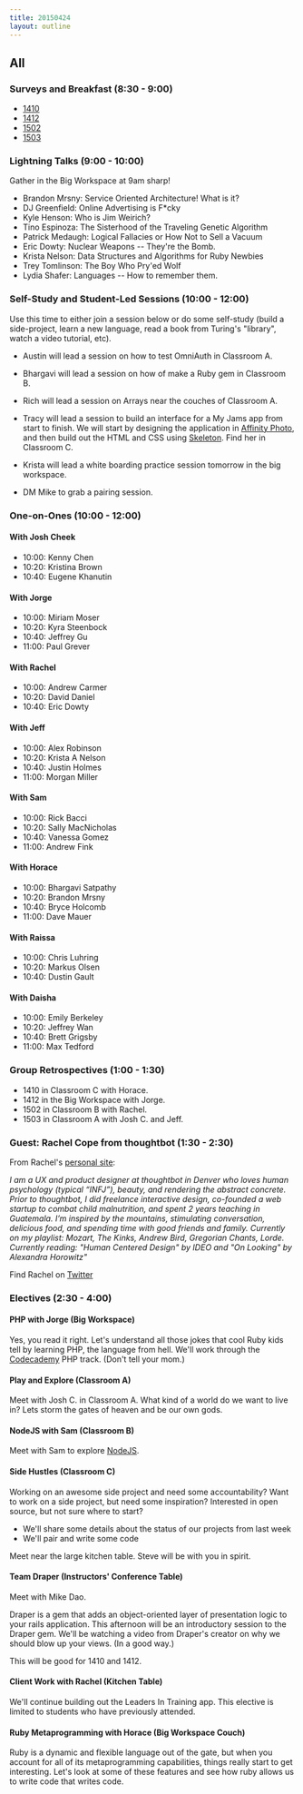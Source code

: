 ```yaml
---
title: 20150424
layout: outline
---
```


## All

### Surveys and Breakfast (8:30 - 9:00)

* [1410](https://docs.google.com/a/casimircreative.com/forms/d/1YSeu9ucvRz_2VDNJfUPOO19IJqUr1Zzd_cIlL7Ip6ic/viewform)
* [1412](https://docs.google.com/a/casimircreative.com/forms/d/124zMYKhHVyN9r6t3WYN0iwMk4y4vYuoYxugIMb3jJCo/viewform)
* [1502](https://docs.google.com/a/casimircreative.com/forms/d/1nAcGut11_7dr9wLt4vH2_uWKXmhR8WEprl-gjrhwhD4/viewform)
* [1503](https://docs.google.com/a/casimircreative.com/forms/d/19tCNqWEXyfI-zwX9slC593D43OYQfFA2dhT0KeWFyuM/viewform)

### Lightning Talks (9:00 - 10:00)

Gather in the Big Workspace at 9am sharp!

* Brandon Mrsny: Service Oriented Architecture! What is it?
* DJ Greenfield: Online Advertising is F*cky
* Kyle Henson: Who is Jim Weirich?
* Tino Espinoza: The Sisterhood of the Traveling Genetic Algorithm
* Patrick Medaugh: Logical Fallacies or How Not to Sell a Vacuum
* Eric Dowty: Nuclear Weapons -- They're the Bomb.
* Krista Nelson: Data Structures and Algorithms for Ruby Newbies
* Trey Tomlinson: The Boy Who Pry'ed Wolf
* Lydia Shafer: Languages -- How to remember them.

### Self-Study and Student-Led Sessions (10:00 - 12:00)

Use this time to either join a session below or do some self-study (build a side-project, learn a new language, read a book from Turing's "library", watch a video tutorial, etc).

* Austin will lead a session on how to test OmniAuth in Classroom A.
* Bhargavi will lead a session on how of make a Ruby gem in Classroom B.
* Rich will lead a session on Arrays near the couches of Classroom A.
* Tracy will lead a session to build an interface for a My Jams app from start to finish. We will start by designing the application in [Affinity Photo](https://affinity.serif.com/en-us/beta-download/), and then build out the HTML and CSS using [Skeleton](http://getskeleton.com/). Find her in Classroom C.
* Krista will lead a white boarding practice session tomorrow in the big workspace.

* DM Mike to grab a pairing session.

### One-on-Ones (10:00 - 12:00)

#### With Josh Cheek

* 10:00: Kenny Chen
* 10:20: Kristina Brown
* 10:40: Eugene Khanutin

#### With Jorge

* 10:00: Miriam Moser
* 10:20: Kyra Steenbock
* 10:40: Jeffrey Gu
* 11:00: Paul Grever

#### With Rachel

* 10:00: Andrew Carmer
* 10:20: David Daniel
* 10:40: Eric Dowty

#### With Jeff

* 10:00: Alex Robinson
* 10:20: Krista A Nelson
* 10:40: Justin Holmes
* 11:00: Morgan Miller

#### With Sam

* 10:00: Rick Bacci
* 10:20: Sally MacNicholas
* 10:40: Vanessa Gomez
* 11:00: Andrew Fink

#### With Horace

* 10:00: Bhargavi Satpathy
* 10:20: Brandon Mrsny
* 10:40: Bryce Holcomb
* 11:00: Dave Mauer

#### With Raissa

* 10:00: Chris Luhring
* 10:20: Markus Olsen
* 10:40: Dustin Gault

#### With Daisha

* 10:00: Emily Berkeley
* 10:20: Jeffrey Wan
* 10:40: Brett Grigsby
* 11:00: Max Tedford

### Group Retrospectives (1:00 - 1:30)

* 1410 in Classroom C with Horace.
* 1412 in the Big Workspace with Jorge.
* 1502 in Classroom B with Rachel.
* 1503 in Classroom A with Josh C. and Jeff.

### Guest: Rachel Cope from thoughtbot (1:30 - 2:30)

From Rachel's [personal site](http://rachelcope.io/):

*I am a UX and product designer at thoughtbot in Denver who loves human psychology (typical “INFJ”), beauty, and rendering the abstract concrete. Prior to thoughtbot, I did freelance interactive design, co-founded a web startup to combat child malnutrition, and spent 2 years teaching in Guatemala. I’m inspired by the mountains, stimulating conversation, delicious food, and spending time with good friends and family. Currently on my playlist: Mozart, The Kinks, Andrew Bird, Gregorian Chants, Lorde. Currently reading: "Human Centered Design" by IDEO and "On Looking" by Alexandra Horowitz"*

Find Rachel on [Twitter](https://twitter.com/rachelcope)

### Electives (2:30 - 4:00)

#### PHP with Jorge (Big Workspace)

Yes, you read it right. Let's understand all those jokes that cool Ruby kids tell by learning PHP, the language from hell. We'll work through the [Codecademy](http://www.codecademy.com/en/tracks/php) PHP track. (Don't tell your mom.)

#### Play and Explore (Classroom A)

Meet with Josh C. in Classroom A.
What kind of a world do we want to live in?
Lets storm the gates of heaven and be our own gods.

#### NodeJS with Sam (Classroom B)

Meet with Sam to explore [NodeJS](https://nodejs.org/).

#### Side Hustles (Classroom C)

Working on an awesome side project and need some accountability? Want to work on a side project, but need some inspiration? Interested in open source, but not sure where to start?

* We'll share some details about the status of our projects from last week
* We'll pair and write some code

Meet near the large kitchen table. Steve will be with you in spirit.

#### Team Draper (Instructors' Conference Table)

Meet with Mike Dao.

Draper is a gem that adds an object-oriented layer of presentation logic to your rails application. This afternoon will be an introductory session to the Draper gem. We'll be watching a video from Draper's creator on why we should blow up your views. (In a good way.)

This will be good for 1410 and 1412.

#### Client Work with Rachel (Kitchen Table)

We'll continue building out the Leaders In Training app. This elective is limited to students who have previously attended.

#### Ruby Metaprogramming with Horace (Big Workspace Couch)

Ruby is a dynamic and flexible language out of the gate, but when you account for all of its metaprogramming capabilities, things really start to get interesting. Let's look at some of these features and see how ruby allows us to write code that writes code.

